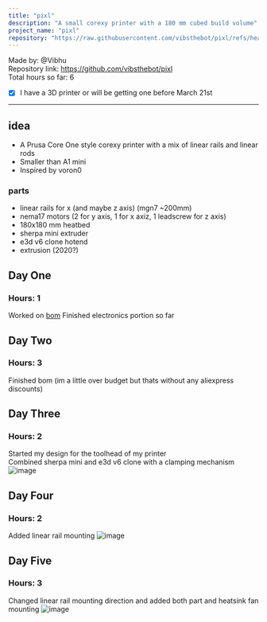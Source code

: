 ```yaml
---
title: "pixl"
description: "A small corexy printer with a 180 mm cubed build volume"
project_name: "pixl"
repository: "https://raw.githubusercontent.com/vibsthebot/pixl/refs/heads/main/design.md"
---
```

Made by: @Vibhu \
Repository link: https://github.com/vibsthebot/pixl \
Total hours so far: 6
- [x] I have a 3D printer or will be getting one before March 21st

---

## idea
 * A Prusa Core One style corexy printer with a mix of linear rails and linear rods
 * Smaller than A1 mini
 * Inspired by voron0

### parts
* linear rails for x (and maybe z axis) (mgn7 ~200mm)
* nema17 motors (2 for y axis, 1 for x axiz, 1 leadscrew for z axis)
* 180x180 mm heatbed
* sherpa mini extruder
* e3d v6 clone hotend
* extrusion (2020?)

## Day One
### Hours: 1
Worked on [bom](https://docs.google.com/spreadsheets/d/1KL--k4uGksk4rTMUJVbI0LBavBn1gRgmLzQ8HHmvhP8/edit?usp=sharing)
Finished electronics portion so far

## Day Two
### Hours: 3
Finished bom (im a little over budget but thats without any aliexpress discounts)

## Day Three
### Hours: 2
Started my design for the toolhead of my printer \
Combined sherpa mini and e3d v6 clone with a clamping mechanism
![image](https://cdn.hack.pet/slackcdn/f651f2c1ed17e2fbb032fc59a87759fa.png)

## Day Four
### Hours: 2
Added linear rail mounting
![image](https://cdn.hack.pet/slackcdn/22fb05ae4d86bca26dda664a407eebb3.png)

## Day Five
### Hours: 3
Changed linear rail mounting direction and added both part and heatsink fan mounting
![image](https://cdn.hack.pet/slackcdn/3c58b1215ecb8b35d9f282c385179af5.png)
